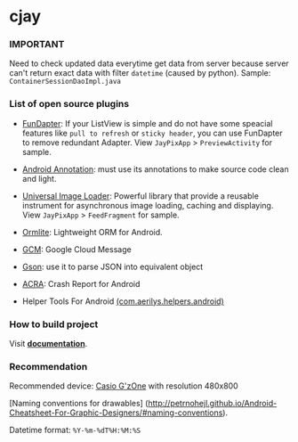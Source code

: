 cjay
====

### IMPORTANT

Need to check updated data everytime get data from server because server can't return exact data with filter `datetime` (caused by python). Sample: `ContainerSessionDaoImpl.java`

### List of open source plugins

* [FunDapter](https://github.com/amigold/FunDapter): If your ListView is simple and do not have some speacial features like `pull to refresh` or `sticky header`, you can use FunDapter to remove redundant Adapter. View `JayPixApp` > `PreviewActivity` for sample.

* [Android Annotation](https://github.com/excilys/androidannotations/): must use its annotations to make source code clean and light.

* [Universal Image Loader](https://github.com/nostra13/Android-Universal-Image-Loader): Powerful library that provide a reusable instrument for asynchronous image loading, caching and displaying. View `JayPixApp` > `FeedFragment` for sample. 

* [Ormlite](https://github.com/j256/ormlite-android): Lightweight ORM for Android.

* [GCM](http://developer.android.com/google/gcm/index.html): Google Cloud Message

* [Gson](https://code.google.com/p/google-gson/): use it to parse JSON into equivalent object

* [ACRA](https://github.com/ACRA/acra): Crash Report for Android

* Helper Tools For Android [(com.aerilys.helpers.android)](https://github.com/Neferetheka/Helper-Tools-for-Android)

### How to build project

Visit [**documentation**](https://github.com/tieubao/cjay/wiki/How-to-build-project).

### Recommendation

Recommended device: [Casio G'zOne](http://www.gsmarena.com/casio_g'zone_commando-4550.php) with resolution 480x800

[Naming conventions for drawables] (http://petrnohejl.github.io/Android-Cheatsheet-For-Graphic-Designers/#naming-conventions).

Datetime format: `%Y-%m-%dT%H:%M:%S`

